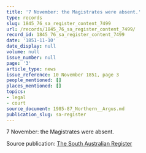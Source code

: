 ```yaml
---
title: '7 November: the Magistrates were absent.'
type: records
slug: 1845_76_sa_register_content_7499
url: /records/1845_76_sa_register_content_7499/
record_id: 1845_76_sa_register_content_7499
date: '1851-11-10'
date_display: null
volume: null
issue_number: null
page: '3'
article_type: news
issue_reference: 10 November 1851, page 3
people_mentioned: []
places_mentioned: []
topics:
- legal
- court
source_document: 1985-87_Northern__Argus.md
publication_slug: sa-register
---
```


7 November: the Magistrates were absent.


Source publication: [The South Australian Register](/publications/sa-register/)
